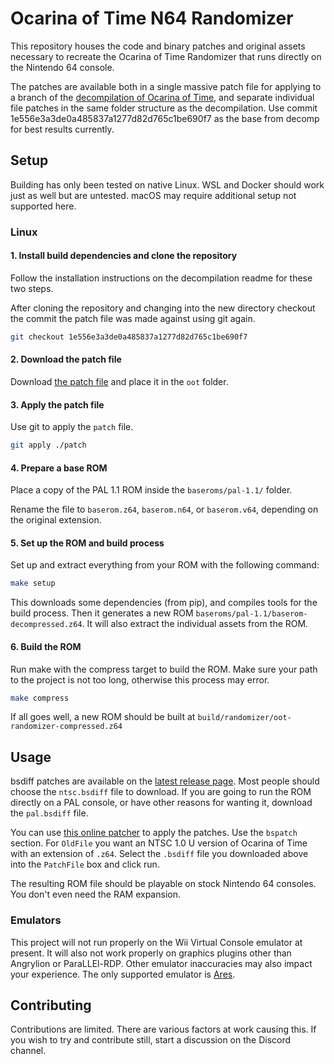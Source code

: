 # Ocarina of Time N64 Randomizer

This repository houses the code and binary patches and original assets necessary to recreate the Ocarina of Time Randomizer that runs directly on the Nintendo 64 console.

The patches are available both in a single massive patch file for applying to a branch of the [decompilation of Ocarina of Time](https://github.com/zeldaret/oot), and separate individual file patches in the same folder structure as the decompilation.
Use commit 1e556e3a3de0a485837a1277d82d765c1be690f7 as the base from decomp for best results currently.

## Setup

Building has only been tested on native Linux. WSL and Docker should work just as well but are untested. macOS may require additional setup not supported here.

### Linux
#### 1. Install build dependencies and clone the repository

Follow the installation instructions on the decompilation readme for these two steps.

After cloning the repository and changing into the new directory checkout the commit the patch file was made against using git again.

```bash
git checkout 1e556e3a3de0a485837a1277d82d765c1be690f7
```

#### 2. Download the patch file

Download [the patch file](https://github.com/flagrama/N64-OoT-Randomizer-Patches/releases/download/v1.0.0/patch) and place it in the `oot` folder.

#### 3. Apply the patch file

Use git to apply the `patch` file.

```bash
git apply ./patch
```

#### 4. Prepare a base ROM

Place a copy of the PAL 1.1 ROM inside the `baseroms/pal-1.1/` folder.

Rename the file to `baserom.z64`, `baserom.n64`, or `baserom.v64`, depending on the original extension.

#### 5. Set up the ROM and build process

Set up and extract everything from your ROM with the following command:

```bash
make setup
```

This downloads some dependencies (from pip), and compiles tools for the build process.
Then it generates a new ROM `baseroms/pal-1.1/baserom-decompressed.z64`.
It will also extract the individual assets from the ROM.

#### 6. Build the ROM

Run make with the compress target to build the ROM.
Make sure your path to the project is not too long, otherwise this process may error.

```bash
make compress
```

If all goes well, a new ROM should be built at `build/randomizer/oot-randomizer-compressed.z64`

## Usage

bsdiff patches are available on the [latest release page](https://github.com/flagrama/N64-OoT-Randomizer-Patches/releases/latest).
Most people should choose the `ntsc.bsdiff` file to download.
If you are going to run the ROM directly on a PAL console, or have other reasons for wanting it, download the `pal.bsdiff` file.

You can use [this online patcher](https://kairi003.github.io/bsdiff-wasm/) to apply the patches.
Use the `bspatch` section.
For `OldFile` you want an NTSC 1.0 U version of Ocarina of Time with an extension of `.z64`.
Select the `.bsdiff` file you downloaded above into the `PatchFile` box and click run.

The resulting ROM file should be playable on stock Nintendo 64 consoles.
You don't even need the RAM expansion.

### Emulators

This project will not run properly on the Wii Virtual Console emulator at present.
It will also not work properly on graphics plugins other than Angrylion or ParaLLEl-RDP.
Other emulator inaccuracies may also impact your experience.
The only supported emulator is [Ares](https://ares-emu.net/).

## Contributing

Contributions are limited.
There are various factors at work causing this.
If you wish to try and contribute still, start a discussion on the Discord channel.
